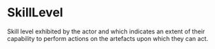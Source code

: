 SkillLevel
==========

Skill level exhibited by the actor and which indicates an extent of their capability to perform actions on the artefacts upon which they can act.
